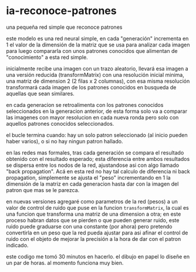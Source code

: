 # ia-reconoce-patrones
una pequeña red simple que reconoce patrones

este modelo es una red neural simple, en cada "generación" incrementa en 1
el valor de la dimensión de la matriz que se usa para analizar cada imagen
para luego compararla con unos patrones conocidos que alimentan de "conocimiento"
a esta red simple.

inicialmente recibe una imagen con un trazo aleatorio, llevará esa imagen
a una versión reducida (transformMatrix) con una resolución inicial minima,
una matriz de dimension 2 (2 filas x 2 columnas), con esa misma resolución
transformará cada imagen de los patrones conocidos en busqueda de aquellas
que sean similares.

en cada generacion se retroalimenta con los patrones conocidos seleccionados
en la generacion anterior, de esta forma solo va a comparar las imagenes
con mayor resolucion en cada nueva ronda pero solo con aquellos patrones
conocidos seleccionados.

el bucle termina cuando: hay un solo patron seleccionado (al inicio pueden
haber varios), o si no hay ningun patron hallado.

en las redes mas formales, tras cada generación se compara el resultado
obtenido con el resultado esperado; esta diferencia entre ambos resultados
se dispersa entre los nodos de la red, ajustandose asi con algo llamado
"back propagation". Acá en esta red no hay tal calculo de diferencia ni
back propagation, simplemente se ajusta el "peso" incrementando en 1 
la dimensión de la matriz en cada generacion hasta dar con la imagen
del patron que mas se le parezca.

en nuevas versiones agregaré como parametros de la red (pesos) a un valor
de control de ruido que puse en la funcion `transformMatrix`, la cual
es una funcion que transforma una matriz de una dimension a otra; en este
proceso habran datos que se pierden o que pueden generar ruido, este ruido
puede graduarse con una constante (por ahora) pero pretendo convertirla
en un peso que la red pueda ajustar para asi afinar el control de ruido
con el objeto de mejorar la precisión a la hora de dar con el patron
indicado.

este codigo me tomó 30 minutos en hacerlo. el dibujo en papel lo diseñe
en un par de horas. al momento funciona muy bien.

